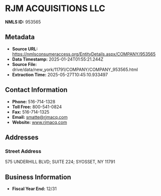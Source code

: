 # RJM ACQUISITIONS LLC

**NMLS ID:** 953565

## Metadata
- **Source URL:** https://nmlsconsumeraccess.org/EntityDetails.aspx/COMPANY/953565
- **Data Timestamp:** 2025-01-24T01:55:21.244Z
- **Source File:** drive/data/new_york/11791/COMPANY/COMPANY_953565.html
- **Extraction Time:** 2025-05-27T10:45:10.933497

## Contact Information
- **Phone:** 516-714-1328
- **Toll Free:** 800-541-0824
- **Fax:** 516-714-1325
- **Email:** smatte@rjmacq.com
- **Website:** www.rjmacq.com

## Addresses
### Street Address
575 UNDERHILL BLVD; SUITE 224; SYOSSET, NY 11791

## Business Information
- **Fiscal Year End:** 12/31
